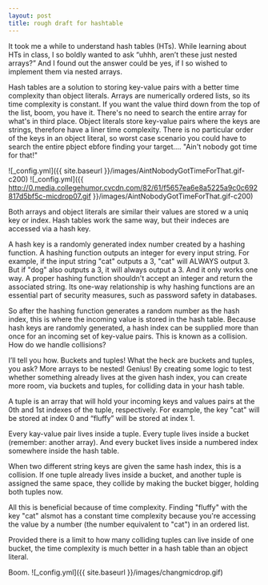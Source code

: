 ```yaml
---
layout: post
title: rough draft for hashtable
---
```


It took me a while to understand hash tables (HTs). While learning about HTs in class, I so boldly wanted to ask “uhhh, aren’t these just nested arrays?” And I found out the answer could be yes, if I so wished to implement them via nested arrays.

Hash tables are a solution to storing key-value pairs with a better time complexity than object literals. Arrays are numerically ordered lists, so its time complexity is constant. If you want the value third down from the top of the list, boom, you have it. There's no need to search the entire array for what's in third place. Object literals store key-value pairs where the keys are strings, therefore have a liner time complexity. There is no particular order of the keys in an object literal, so worst case scenario you could have to search the entire pbject ebfore finding your target.... "Ain't nobody got time for that!"

![_config.yml]({{ site.baseurl }}/images/AintNobodyGotTimeForThat.gif-c200)
![_config.yml]({{ http://0.media.collegehumor.cvcdn.com/82/61/f5657ea6e8a5225a9c0c692817d5bf5c-micdrop07.gif }}/images/AintNobodyGotTimeForThat.gif-c200)

Both arrays and object literals are similar their values are stored w a uniq key or index. Hash tables work the same way, but their indeces are accessed via a hash key. 

A hash key is a randomly generated index number created by a hashing function. A hashing function outputs an integer for every input string. For example, if the input string "cat" outputs a 3, "cat" will ALWAYS output 3. But if "dog" also outputs a 3, it will always output a 3. And it only works one way. A proper hashing function shouldn't accept an integer and return the associated string. Its one-way relationship is why hashing functions are an essential part of security measures, such as password safety in databases.

So after the hashing function generates a random number as the hash index, this is where the incoming value is stored in the hash table. Because hash keys are randomly generated, a hash index can be supplied more than once for an incoming set of key-value pairs. This is known as a collision. How do we handle collisions?

I’ll tell you how. Buckets and tuples! What the heck are buckets and tuples, you ask? More arrays to be nested! Genius! By creating some logic to test whether something already lives at the given hash index, you can create more room, via buckets and tuples, for colliding data in your hash table.

A tuple is an array that will hold your incoming keys and values pairs at the 0th and 1st indexes of the tuple, respectively. For example, the key "cat" will be stored at index 0 and “fluffy” will be stored at index 1.

Every kay-value pair lives inside a tuple. Every tuple lives inside a bucket (remember: another array). And every bucket lives inside a numbered index somewhere inside the hash table.

When two different string keys are given the same hash index, this is a collision. If one tuple already lives inside a bucket, and another tuple is assigned the same space, they collide by making the bucket bigger, holding both tuples now.

All this is beneficial because of time complexity. Finding "fluffy" with the key "cat" alsmot has a constant time complexity because you're accessing the value by a number (the number equivalent to "cat") in an ordered list.

Provided there is a limit to how many colliding tuples can live inside of one bucket, the time complexity is much better in a hash table than an object literal.

Boom.
![_config.yml]({{ site.baseurl }}/images/changmicdrop.gif)
<mic drop gif>



